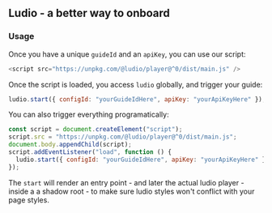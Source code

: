 ## Ludio - a better way to onboard

### Usage

Once you have a unique `guideId` and an `apiKey`, you can use our script:

```js
<script src="https://unpkg.com/@ludio/player@^0/dist/main.js" />
```

Once the script is loaded, you access `ludio` globally, and trigger your guide:

```js
ludio.start({ configId: "yourGuideIdHere", apiKey: "yourApiKeyHere" });
```

You can also trigger everything programatically:

```js
const script = document.createElement("script");
script.src = "https://unpkg.com/@ludio/player@^0/dist/main.js";
document.body.appendChild(script);
script.addEventListener("load", function () {
  ludio.start({ configId: "yourGuideIdHere", apiKey: "yourApiKeyHere" });
});
```

The `start` will render an entry point - and later the actual ludio player - inside a a shadow root - to make sure ludio styles won't conflict with your page styles.
